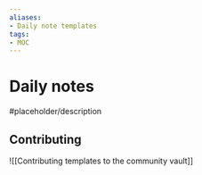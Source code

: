 ```yaml
---
aliases:
- Daily note templates
tags: 
- MOC
---
```


# Daily notes

#placeholder/description 

## Contributing

![[Contributing templates to the community vault]]